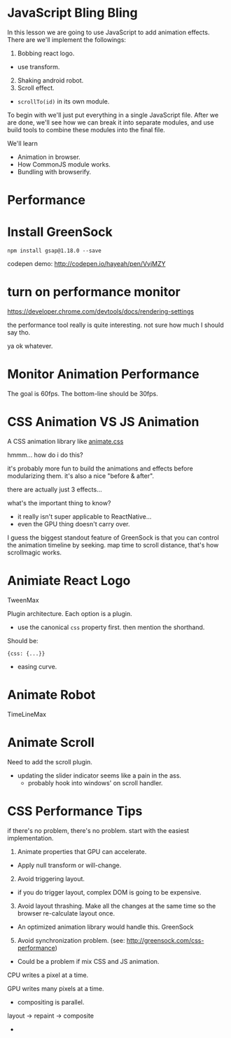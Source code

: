 # JavaScript Bling Bling

In this lesson we are going to use JavaScript to add animation effects. There are we'll implement the followings:

1. Bobbing react logo.
 + use transform.
2. Shaking android robot.
3. Scroll effect.
  + `scrollTo(id)` in its own module.

To begin with we'll just put everything in a single JavaScript file. After we are done, we'll see how we can break it into separate modules, and use build tools to combine these modules into the final file.

We'll learn

+ Animation in browser.
+ How CommonJS module works.
+ Bundling with browserify.

# Performance




# Install GreenSock

```
npm install gsap@1.18.0 --save
```

codepen demo: http://codepen.io/hayeah/pen/VvjMZY

# turn on performance monitor

https://developer.chrome.com/devtools/docs/rendering-settings

the performance tool really is quite interesting. not sure how much I should say tho.


ya ok whatever.


# Monitor Animation Performance

The goal is 60fps. The bottom-line should be 30fps.



# CSS Animation VS JS Animation

A CSS animation library like [animate.css](https://daneden.github.io/animate.css)






hmmm... how do i do this?

it's probably more fun to build the animations and effects before modularizing them. it's also a nice "before & after".

there are actually just 3 effects...




what's the important thing to know?
  + it really isn't super applicable to ReactNative...
  + even the GPU thing doesn't carry over.


I guess the biggest standout feature of GreenSock is that you can control the animation timeline by seeking. map time to scroll distance, that's how scrollmagic works.

# Animiate React Logo

TweenMax

Plugin architecture. Each option is a plugin.

+ use the canonical `css` property first. then mention the shorthand.


Should be:

```
{css: {...}}
```

+ easing curve.

# Animate Robot

TimeLineMax

# Animate Scroll

Need to add the scroll plugin.

+ updating the slider indicator seems like a pain in the ass.
  + probably hook into windows' on scroll handler.

# CSS Performance Tips



if there's no problem, there's no problem. start with the easiest implementation.

1. Animate properties that GPU can accelerate.
  + Apply null transform or will-change.
2. Avoid triggering layout.
  + if you do trigger layout, complex DOM is going to be expensive.
3. Avoid layout thrashing. Make all the changes at the same time so the browser re-calculate layout once.
  + An optimized animation library would handle this. GreenSock
5. Avoid synchronization problem. (see: http://greensock.com/css-performance)
  + Could be a problem if mix CSS and JS animation.



CPU writes a pixel at a time.

GPU writes many pixels at a time.
  + compositing is parallel.



layout -> repaint -> composite


+ <script> is terrible way to manage dependencies.
+ sharing one global namespace, also terrible.
+ npm install. the "main" file.

+ traditionally: closure.

(function(module) {

})(typeof module === "undefined" ? global : module)

# commonjs

# browserify

# Watchify + BrowserSync

+ can you do additive/delta animation with greensock?
  + you can't! ya that's too bad.



# how noconflict works.

# re-export greensock so it doesn't pollute global.

# support <script> and commonjs

http://csstriggers.com/

use requestAnimationFrame to avoid layout thrashing: http://wilsonpage.co.uk/preventing-layout-thrashing/

# very enlightening article of css vs js animation

js animation: http://davidwalsh.name/css-js-animation

>  My recommendation is to use GSAP when you require precise control over timing (e.g. remapping, pause/resume/seek), motion (e.g. bezier curve paths), or complex grouping/sequencing. These features are crucial for game development and certain niche applications, but are less common in web app UI’s.

making js animation fast:

1) optimizing DOM interaction and memory consumption to avoid stuttering,
2) leveraging the principles of requestAnimationFrame under the hood and
3) forcing hardware acceleration (leveraging the power of the GPU to improve animation performance).

> Because transitions aren't natively controlled by JavaScript (they are merely triggered by JavaScript), the browser does not know how to optimize transitions in sync with the JavaScript code that manipulates them.